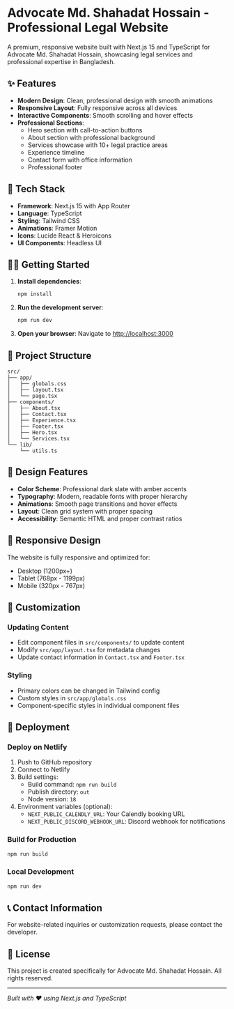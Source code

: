 # Advocate Md. Shahadat Hossain - Professional Legal Website

A premium, responsive website built with Next.js 15 and TypeScript for Advocate Md. Shahadat Hossain, showcasing legal services and professional expertise in Bangladesh.

## ✨ Features

- **Modern Design**: Clean, professional design with smooth animations
- **Responsive Layout**: Fully responsive across all devices
- **Interactive Components**: Smooth scrolling and hover effects
- **Professional Sections**:
  - Hero section with call-to-action buttons
  - About section with professional background
  - Services showcase with 10+ legal practice areas
  - Experience timeline
  - Contact form with office information
  - Professional footer

## 🚀 Tech Stack

- **Framework**: Next.js 15 with App Router
- **Language**: TypeScript
- **Styling**: Tailwind CSS
- **Animations**: Framer Motion
- **Icons**: Lucide React & Heroicons
- **UI Components**: Headless UI

## 🏃‍♂️ Getting Started

1. **Install dependencies**:
   ```bash
   npm install
   ```

2. **Run the development server**:
   ```bash
   npm run dev
   ```

3. **Open your browser**:
   Navigate to [http://localhost:3000](http://localhost:3000)

## 📁 Project Structure

```
src/
├── app/
│   ├── globals.css
│   ├── layout.tsx
│   └── page.tsx
├── components/
│   ├── About.tsx
│   ├── Contact.tsx
│   ├── Experience.tsx
│   ├── Footer.tsx
│   ├── Hero.tsx
│   └── Services.tsx
└── lib/
    └── utils.ts
```

## 🎨 Design Features

- **Color Scheme**: Professional dark slate with amber accents
- **Typography**: Modern, readable fonts with proper hierarchy
- **Animations**: Smooth page transitions and hover effects
- **Layout**: Clean grid system with proper spacing
- **Accessibility**: Semantic HTML and proper contrast ratios

## 📱 Responsive Design

The website is fully responsive and optimized for:
- Desktop (1200px+)
- Tablet (768px - 1199px)
- Mobile (320px - 767px)

## 🔧 Customization

### Updating Content
- Edit component files in `src/components/` to update content
- Modify `src/app/layout.tsx` for metadata changes
- Update contact information in `Contact.tsx` and `Footer.tsx`

### Styling
- Primary colors can be changed in Tailwind config
- Custom styles in `src/app/globals.css`
- Component-specific styles in individual component files

## 🚀 Deployment

### Deploy on Netlify
1. Push to GitHub repository
2. Connect to Netlify
3. Build settings:
   - Build command: `npm run build`
   - Publish directory: `out`
   - Node version: `18`
4. Environment variables (optional):
   - `NEXT_PUBLIC_CALENDLY_URL`: Your Calendly booking URL
   - `NEXT_PUBLIC_DISCORD_WEBHOOK_URL`: Discord webhook for notifications

### Build for Production
```bash
npm run build
```

### Local Development
```bash
npm run dev
```

## 📞 Contact Information

For website-related inquiries or customization requests, please contact the developer.

## 📝 License

This project is created specifically for Advocate Md. Shahadat Hossain. All rights reserved.

---

*Built with ❤️ using Next.js and TypeScript*
